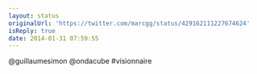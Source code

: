 ```yaml
---
layout: status
originalUrl: 'https://twitter.com/marcgg/status/429162111227674624'
isReply: true
date: 2014-01-31 07:59:55
---
```


@guillaumesimon @ondacube #visionnaire
